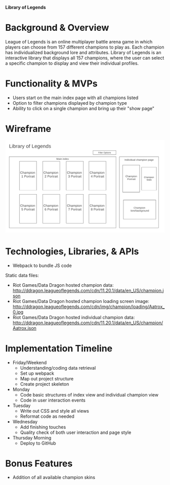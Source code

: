 **Library of Legends**

# Background & Overview
League of Legends is an online multiplayer battle arena game in which players can choose from 157 different champions to play as. Each champion has individualized background lore and attributes. Library of Legends is an interactive library that displays all 157 champions, where the user can select a specific champion to display and view their individual profiles. 


# Functionality & MVPs
* Users start on the main index page with all champions listed
* Option to filter champions displayed by champion type
* Ability to click on a single champion and bring up their "show page"

# Wireframe
<img src="wireframes/wireframe.png"></img>

# Technologies, Libraries, & APIs
* Webpack to bundle JS code

Static data files:
* Riot Games/Data Dragon hosted champion data: http://ddragon.leagueoflegends.com/cdn/11.20.1/data/en_US/champion.json
* Riot Games/Data Dragon hosted champion loading screen image: http://ddragon.leagueoflegends.com/cdn/img/champion/loading/Aatrox_0.jpg
* Riot Games/Data Dragon hosted individual champion data: http://ddragon.leagueoflegends.com/cdn/11.20.1/data/en_US/champion/Aatrox.json

# Implementation Timeline
* Friday/Weekend
    - Understanding/coding data retrieval
    - Set up webpack
    - Map out project structure
    - Create project skeleton
* Monday
    - Code basic structures of index view and individual champion view
    - Code in user interaction events
* Tuesday
    - Write out CSS and style all views
    - Reformat code as needed
* Wednesday
    - Add finishing touches
    - Quality check of both user interaction and page style
* Thursday Morning
    - Deploy to GitHub

# Bonus Features
* Addition of all available champion skins




